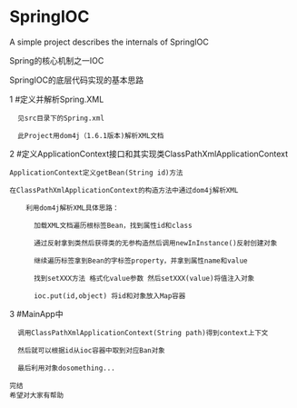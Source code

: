 # SpringIOC
A simple project describes the internals of SpringIOC

Spring的核心机制之一IOC


  SpringIOC的底层代码实现的基本思路
  
   1 #定义并解析Spring.XML
   
      见src目录下的Spring.xml
      
      此Project用dom4j（1.6.1版本)解析XML文档
      
   2 #定义ApplicationContext接口和其实现类ClassPathXmlApplicationContext
   
    ApplicationContext定义getBean(String id)方法
    
    在ClassPathXmlApplicationContext的构造方法中通过dom4j解析XML
    
        利用dom4j解析XML具体思路：
        
          加载XML文档遍历根标签Bean，找到属性id和class
          
          通过反射拿到类然后获得类的无参构造然后调用newInInstance()反射创建对象
          
          继续遍历标签拿到Bean的字标签property，并拿到属性name和value
          
          找到setXXX方法 格式化value参数 然后setXXX(value)将值注入对象
          
          ioc.put(id,object) 将id和对象放入Map容器
      
   3 #MainApp中 
   
      调用ClassPathXmlApplicationContext(String path)得到context上下文
      
      然后就可以根据id从ioc容器中取到对应Ban对象
      
      最后利用对象dosomething...
      
    完结
    希望对大家有帮助
          
    


